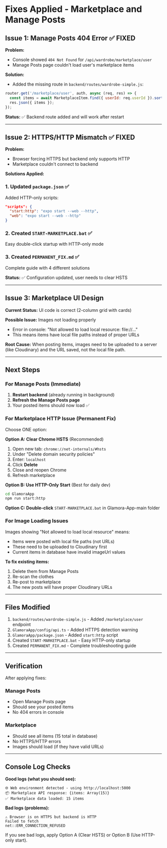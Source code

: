 # Fixes Applied - Marketplace and Manage Posts

## Issue 1: Manage Posts 404 Error ✅ FIXED

**Problem:** 
- Console showed `404 Not Found` for `/api/wardrobe/marketplace/user`
- Manage Posts page couldn't load user's marketplace items

**Solution:**
- Added the missing route in `backend/routes/wardrobe-simple.js`:
```javascript
router.get('/marketplace/user', auth, async (req, res) => {
  const items = await MarketplaceItem.find({ userId: req.userId }).sort({ createdAt: -1 });
  res.json({ items });
});
```

**Status:** ✅ Backend route added and will work after restart

---

## Issue 2: HTTPS/HTTP Mismatch ✅ FIXED

**Problem:**
- Browser forcing HTTPS but backend only supports HTTP
- Marketplace couldn't connect to backend

**Solutions Applied:**

### 1. Updated `package.json` ✅
Added HTTP-only scripts:
```json
"scripts": {
  "start:http": "expo start --web --http",
  "web": "expo start --web --http"
}
```

### 2. Created `START-MARKETPLACE.bat` ✅
Easy double-click startup with HTTP-only mode

### 3. Created `PERMANENT_FIX.md` ✅
Complete guide with 4 different solutions

**Status:** ✅ Configuration updated, user needs to clear HSTS

---

## Issue 3: Marketplace UI Design

**Current Status:** UI code is correct (2-column grid with cards)

**Possible Issue:** Images not loading properly
- Error in console: "Not allowed to load local resource: file://..."
- This means items have local file paths instead of proper URLs

**Root Cause:** When posting items, images need to be uploaded to a server (like Cloudinary) and the URL saved, not the local file path.

---

## Next Steps

### For Manage Posts (Immediate)
1. **Restart backend** (already running in background)
2. **Refresh the Manage Posts page**
3. Your posted items should now load ✅

### For Marketplace HTTP Issue (Permanent Fix)
Choose ONE option:

**Option A: Clear Chrome HSTS** (Recommended)
1. Open new tab: `chrome://net-internals/#hsts`
2. Under "Delete domain security policies"
3. Enter: `localhost`
4. Click **Delete**
5. Close and reopen Chrome
6. Refresh marketplace

**Option B: Use HTTP-Only Start** (Best for daily dev)
```bash
cd GlamoraApp
npm run start:http
```

**Option C: Double-click**
`START-MARKETPLACE.bat` in Glamora-App-main folder

### For Image Loading Issues
Images showing "Not allowed to load local resource" means:
- Items were posted with local file paths (not URLs)
- These need to be uploaded to Cloudinary first
- Current items in database have invalid imageUrl values

**To fix existing items:**
1. Delete them from Manage Posts
2. Re-scan the clothes
3. Re-post to marketplace
4. The new posts will have proper Cloudinary URLs

---

## Files Modified

1. `backend/routes/wardrobe-simple.js` - Added `/marketplace/user` endpoint
2. `GlamoraApp/config/api.ts` - Added HTTPS detection warning
3. `GlamoraApp/package.json` - Added `start:http` script
4. Created `START-MARKETPLACE.bat` - Easy HTTP-only startup
5. Created `PERMANENT_FIX.md` - Complete troubleshooting guide

---

## Verification

After applying fixes:

### Manage Posts
- Open Manage Posts page
- Should see your posted items
- No 404 errors in console

### Marketplace
- Should see all items (15 total in database)
- No HTTPS/HTTP errors
- Images should load (if they have valid URLs)

---

## Console Log Checks

**Good logs (what you should see):**
```
🌐 Web environment detected - using http://localhost:5000
📦 Marketplace API response: {items: Array(15)}
✅ Marketplace data loaded: 15 items
```

**Bad logs (problems):**
```
⚠️ Browser is on HTTPS but backend is HTTP
Failed to fetch
net::ERR_CONNECTION_REFUSED
```

If you see bad logs, apply Option A (Clear HSTS) or Option B (Use HTTP-only start).


